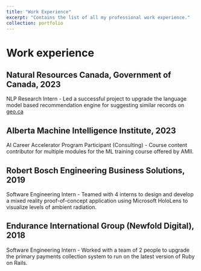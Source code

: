 ```yaml
---
title: "Work Experience"
excerpt: "Contains the list of all my professional work experience."
collection: portfolio
---
```


# Work experience

## Natural Resources Canada, Government of Canada, 2023

NLP Research Intern - Led a successful project to upgrade the language model based recommendation engine for suggesting similar records on [geo.ca](https://geo.ca/)


## Alberta Machine Intelligence Institute, 2023

AI Career Accelerator Program Participant (Consulting) - Course content contributor for multiple modules for the ML training course offered by AMII.


## Robert Bosch Engineering Business Solutions, 2019

Software Engineering Intern - Teamed with 4 interns to design and develop a mixed reality proof-of-concept application using Microsoft HoloLens to visualize levels of ambient radiation.


## Endurance International Group (Newfold Digital), 2018

Software Engineering Intern - Worked with a team of 2 people to upgrade the primary payments collection system to run on the latest version of Ruby on Rails.